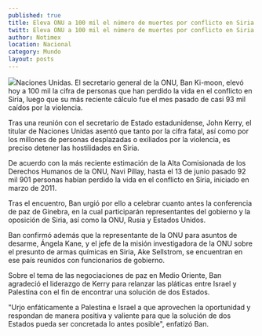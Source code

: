 ```yaml
---
published: true
title: Eleva ONU a 100 mil el número de muertes por conflicto en Siria
twitt: Eleva ONU a 100 mil el número de muertes por conflicto en Siria
author: Notimex
location: Nacional
category: Mundo
layout: posts
---
```


![](http://i.imgur.com/v3ZJcX5m.jpg)Naciones Unidas. El secretario general de la ONU, Ban Ki-moon, elevó hoy a 100 mil la cifra de personas que han perdido la vida en el conflicto en Siria, luego que su más reciente cálculo fue el mes pasado de casi 93 mil caídos por la violencia.

Tras una reunión con el secretario de Estado estadunidense, John Kerry, el titular de Naciones Unidas asentó que tanto por la cifra fatal, así como por los millones de personas desplazadas o exiliados por la violencia, es preciso detener las hostilidades en Siria.

De acuerdo con la más reciente estimación de la Alta Comisionada de los Derechos Humanos de la ONU, Navi Pillay, hasta el 13 de junio pasado 92 mil 901 personas habían perdido la vida en el conflicto en Siria, iniciado en marzo de 2011.

Tras el encuentro, Ban urgió por ello a celebrar cuanto antes la conferencia de paz de Ginebra, en la cual participarán representantes del gobierno y la oposición de Siria, así como la ONU, Rusia y Estados Unidos.

Ban confirmó además que la representante de la ONU para asuntos de desarme, Ángela Kane, y el jefe de la misión investigadora de la ONU sobre el presunto de armas químicas en Siria, Ake Sellstrom, se encuentran en ese país reunidos con funcionarios de gobierno.

Sobre el tema de las negociaciones de paz en Medio Oriente, Ban agradeció el liderazgo de Kerry para relanzar las pláticas entre Israel y Palestina con el fin de encontrar una solución de dos Estados.

"Urjo enfáticamente a Palestina e Israel a que aprovechen la oportunidad y respondan de manera positiva y valiente para que la solución de dos Estados pueda ser concretada lo antes posible", enfatizó Ban.
